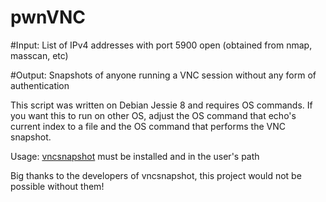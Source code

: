 # pwnVNC

#Input: List of IPv4 addresses with port 5900 open (obtained from nmap, masscan, etc)

#Output: Snapshots of anyone running a VNC session without any form of authentication


This script was written on Debian Jessie 8 and requires OS commands. If you want this to run on other OS, adjust the OS command that echo's current index to a file and the OS command that performs the VNC snapshot.

Usage:  <a href= "https://github.com/shamun/vncsnapshot">vncsnapshot</a> must be installed and in the user's path

Big thanks to the developers of vncsnapshot, this project would not be possible without them!

